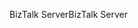 <span data-ttu-id="9cbb9-101">BizTalk Server</span><span class="sxs-lookup"><span data-stu-id="9cbb9-101">BizTalk Server</span></span>
